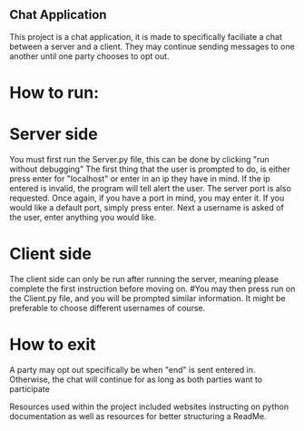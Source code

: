 ## Chat Application

This project is a chat application, it is made to specifically faciliate a chat between a server and a client. They may continue sending messages to one another until one party chooses to opt out. 

# How to run: 

# Server side
You must first run the Server.py file, this can be done by clicking "run without debugging"
The first thing that the user is prompted to do, is either press enter for "localhost" or enter in an ip they have in mind. If the ip entered is invalid, the program will tell alert the user. 
The server port is also requested. Once again, if you have a port in mind, you may enter it. If you would like a default port, simply press enter. 
Next a username is asked of the user, enter anything you would like. 

# Client side 
The client side can only be run after running the server, meaning please complete the first instruction before moving on.
#You may then press run on the Client.py file, and you will be prompted similar information. It might be preferable to choose different usernames of course. 

# How to exit 

A party may opt out specifically be when "end" is sent entered in. Otherwise, the chat will continue for as long as both parties want to participate

Resources used within the project included websites instructing on python documentation as well as resources for better structuring a ReadMe.

